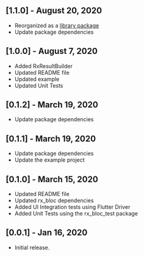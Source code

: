## [1.1.0] - August 20, 2020
* Reorganized as a [library package](https://dart.dev/guides/libraries/create-library-packages#organizing-a-library-package)
* Update package dependencies

## [1.0.0] - August 7, 2020

* Added RxResultBuilder
* Updated README file
* Updated example
* Updated Unit Tests

## [0.1.2] - March 19, 2020

* Update package dependencies

## [0.1.1] - March 19, 2020

* Update package dependencies
* Update the example project

## [0.1.0] - March 15, 2020

* Updated README file
* Updated rx_bloc dependencies
* Added UI Integration tests using Flutter Driver
* Added Unit Tests using the rx_bloc_test package

## [0.0.1] - Jan 16, 2020

* Initial release.
